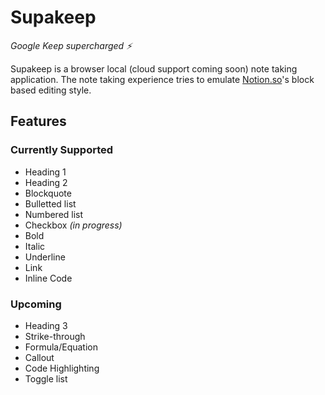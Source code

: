 # Supakeep

_Google Keep supercharged ⚡_

Supakeep is a browser local (cloud support coming soon) note taking application. The note taking experience tries to emulate [Notion.so](https://notion.so)'s block based editing style.

## Features

### Currently Supported

- Heading 1
- Heading 2
- Blockquote
- Bulletted list
- Numbered list
- Checkbox _(in progress)_
- Bold
- Italic
- Underline
- Link
- Inline Code

### Upcoming

- Heading 3
- Strike-through
- Formula/Equation
- Callout
- Code Highlighting
- Toggle list
